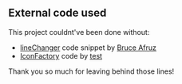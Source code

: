 ## External code used
This project couldnt've been done without:
 - [lineChanger](https://stackoverflow.com/a/35496185) code snippet by [Bruce Afruz](https://stackoverflow.com/users/2482462/bruce-afruz)
 - [IconFactory](https://stackoverflow.com/a/32530019) code by [test](https://stackoverflow.com/users/1375538/test)

Thank you so much for leaving behind those lines!
